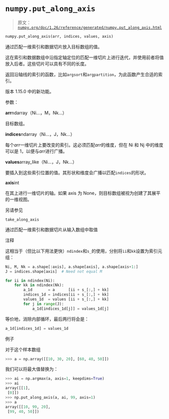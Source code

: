 # `numpy.put_along_axis`

> 原文：[`numpy.org/doc/1.26/reference/generated/numpy.put_along_axis.html`](https://numpy.org/doc/1.26/reference/generated/numpy.put_along_axis.html)

```py
numpy.put_along_axis(arr, indices, values, axis)
```

通过匹配一维索引和数据切片放入目标数组的值。

这在索引和数据数组中沿指定轴定位的匹配一维切片上进行迭代，并使用前者将值放入后者。这些切片可以具有不同的长度。

返回沿轴线的索引的函数，比如`argsort`和`argpartition`，为此函数产生合适的索引。

版本 1.15.0 中的新功能。

参数：

**arr**ndarray（Ni…，M，Nk…）

目标数组。

**indices**ndarray（Ni…，J，Nk…）

每个*arr*一维切片上要改变的索引。这必须匹配*arr*的维度，但在 Ni 和 Nj 中的维度可以是 1，以便与*arr*进行广播。

**values**array_like（Ni…，J，Nk…）

要插入到这些索引位置的值。其形状和维度会广播以匹配`indices`的形状。

**axis**int

在其上进行一维切片的轴。如果 axis 为 None，则目标数组被视为创建了其展平的一维视图。

另请参见

`take_along_axis`

通过匹配一维索引和数据切片从输入数组中取值

注释

这相当于（但比以下用法更快）`ndindex`和`s_`的使用，分别将`ii`和`kk`设置为索引元组：

```py
Ni, M, Nk = a.shape[:axis], a.shape[axis], a.shape[axis+1:]
J = indices.shape[axis]  # Need not equal M

for ii in ndindex(Ni):
    for kk in ndindex(Nk):
        a_1d       = a      [ii + s_[:,] + kk]
        indices_1d = indices[ii + s_[:,] + kk]
        values_1d  = values [ii + s_[:,] + kk]
        for j in range(J):
            a_1d[indices_1d[j]] = values_1d[j] 
```

等价地，消除内部循环，最后两行将会是：

```py
a_1d[indices_1d] = values_1d 
```

例子

对于这个样本数组

```py
>>> a = np.array([[10, 30, 20], [60, 40, 50]]) 
```

我们可以将最大值替换为：

```py
>>> ai = np.argmax(a, axis=1, keepdims=True)
>>> ai
array([[1],
 [0]])
>>> np.put_along_axis(a, ai, 99, axis=1)
>>> a
array([[10, 99, 20],
 [99, 40, 50]]) 
```

